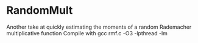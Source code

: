 # RandomMult

Another take at quickly estimating the moments of a random Rademacher multiplicative function
Compile with gcc rmf.c -O3 -lpthread -lm
